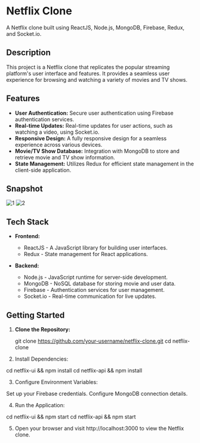 # Netflix Clone

A Netflix clone built using ReactJS, Node.js, MongoDB, Firebase, Redux, and Socket.io.

## Description

This project is a Netflix clone that replicates the popular streaming platform's user interface and features. It provides a seamless user experience for browsing and watching a variety of movies and TV shows.

## Features

- **User Authentication:** Secure user authentication using Firebase authentication services.
- **Real-time Updates:** Real-time updates for user actions, such as watching a video, using Socket.io.
- **Responsive Design:** A fully responsive design for a seamless experience across various devices.
- **Movie/TV Show Database:** Integration with MongoDB to store and retrieve movie and TV show information.
- **State Management:** Utilizes Redux for efficient state management in the client-side application.

## Snapshot

![1](https://github.com/anushka-srivastava22/ToDo-App/assets/67271376/452c6145-fea0-4531-9225-43f30ee70548)
![2](https://github.com/anushka-srivastava22/ToDo-App/assets/67271376/ba79cd33-8c1b-4450-bc14-9f71fa2cbd8d)

## Tech Stack

- **Frontend:**
  - ReactJS - A JavaScript library for building user interfaces.
  - Redux - State management for React applications.

- **Backend:**
  - Node.js - JavaScript runtime for server-side development.
  - MongoDB - NoSQL database for storing movie and user data.
  - Firebase - Authentication services for user management.
  - Socket.io - Real-time communication for live updates.

## Getting Started

1. **Clone the Repository:**

   git clone https://github.com/your-username/netflix-clone.git
   cd netflix-clone

2. Install Dependencies:

cd netflix-ui && npm install
cd netflix-api && npm install

3. Configure Environment Variables:

Set up your Firebase credentials.
Configure MongoDB connection details.

4. Run the Application:

cd netflix-ui && npm start
cd netflix-api && npm start

5. Open your browser and visit http://localhost:3000 to view the Netflix clone.
